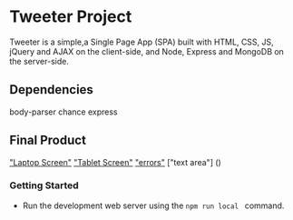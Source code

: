 # Tweeter Project

Tweeter is a simple,a Single Page App (SPA) built with HTML, CSS, JS, jQuery and AJAX on the client-side, and Node, Express and MongoDB on the server-side.

## Dependencies

body-parser
chance
express

## Final Product

["Laptop Screen"]()
["Tablet Screen"]()
["errors"]()
["text area"] ()

### Getting Started

- Run the development web server using the `npm run local ` command.
